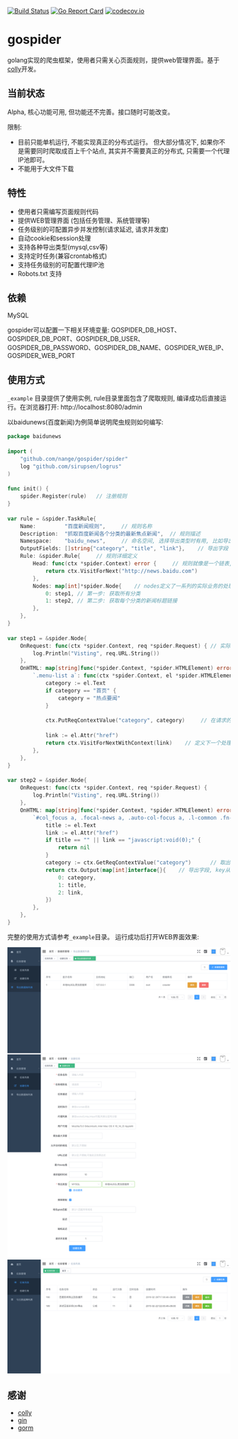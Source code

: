 [![Build Status](https://travis-ci.com/nange/gospider.svg?branch=master)](https://travis-ci.org/nange/gospider)
[![Go Report Card](https://goreportcard.com/badge/github.com/nange/gospider)](https://goreportcard.com/report/github.com/nange/gospider)
[![codecov.io](https://codecov.io/github/nange/gospider/branch/master/graph/badge.svg)](https://codecov.io/github/nange/gospider)

# gospider
golang实现的爬虫框架，使用者只需关心页面规则，提供web管理界面。基于[colly](https://github.com/gocolly/colly)开发。


## 当前状态
Alpha, 核心功能可用, 但功能还不完善。接口随时可能改变。

限制: 
* 目前只能单机运行, 不能实现真正的分布式运行。 但大部分情况下, 如果你不是需要同时爬取成百上千个站点, 其实并不需要真正的分布式, 
只需要一个代理IP池即可。
* 不能用于大文件下载


## 特性
* 使用者只需编写页面规则代码
* 提供WEB管理界面 (包括任务管理、系统管理等)
* 任务级别的可配置异步并发控制(请求延迟, 请求并发度)
* 自动cookie和session处理
* 支持各种导出类型(mysql,csv等)
* 支持定时任务(兼容crontab格式)
* 支持任务级别的可配置代理IP池
* Robots.txt 支持

## 依赖
MySQL

gospider可以配置一下相关环境变量: 
GOSPIDER_DB_HOST、GOSPIDER_DB_PORT、GOSPIDER_DB_USER、GOSPIDER_DB_PASSWORD、GOSPIDER_DB_NAME、GOSPIDER_WEB_IP、GOSPIDER_WEB_PORT


## 使用方式
`_example` 目录提供了使用实例, rule目录里面包含了爬取规则, 编译成功后直接运行。在浏览器打开: http://localhost:8080/admin

以baidunews(百度新闻)为例简单说明爬虫规则如何编写:
```go
package baidunews

import (
	"github.com/nange/gospider/spider"
	log "github.com/sirupsen/logrus"
)

func init() {
	spider.Register(rule)   // 注册规则
}

var rule = &spider.TaskRule{
	Name:         "百度新闻规则",     // 规则名称
	Description:  "抓取百度新闻各个分类的最新焦点新闻",  // 规则描述
	Namespace:    "baidu_news",     // 命名空间, 选择导出类型时有用, 比如导出类型为MySQL时, namespace相当于表明
	OutputFields: []string{"category", "title", "link"},    // 导出字段
	Rule: &spider.Rule{     // 规则详细定义
		Head: func(ctx *spider.Context) error {     // 规则就像是一个链表, head为头节点, 后续为node节点, head节点的处理应该足够简单, 比如定义入口链接, 处理登陆等
			return ctx.VisitForNext("http://news.baidu.com")
		},
		Nodes: map[int]*spider.Node{    // nodes定义了一系列的实际业务的处理步骤, 一个复杂的业务可以被分为多个连续的子任务, key从0开始递增
			0: step1, // 第一步: 获取所有分类
			1: step2, // 第二步: 获取每个分类的新闻标题链接
		},
	},
}

var step1 = &spider.Node{ 
    OnRequest: func(ctx *spider.Context, req *spider.Request) { // 实际请求发出之前执行
        log.Println("Visting", req.URL.String())
    },
    OnHTML: map[string]func(*spider.Context, *spider.HTMLElement) error {  // 返回结果是html时执行, map的key为页面选择器(和jquery的选择器语法相同)
        `.menu-list a`: func(ctx *spider.Context, el *spider.HTMLElement) error { // 获取所有分类
            category := el.Text
            if category == "首页" {
                category = "热点要闻"
            }

            ctx.PutReqContextValue("category", category)     // 在请求的context中存储key,value值(通常用于需要传递参数到下一个处理流程时使用)

            link := el.Attr("href")
            return ctx.VisitForNextWithContext(link)    // 定义下一个处理流程的入口, 并且保留context上下文
        },
    },
}

var step2 = &spider.Node{ 
    OnRequest: func(ctx *spider.Context, req *spider.Request) {
        log.Println("Visting", req.URL.String())
    },
    OnHTML: map[string]func(*spider.Context, *spider.HTMLElement) error {
        `#col_focus a, .focal-news a, .auto-col-focus a, .l-common .fn-c a`: func(ctx *spider.Context, el *spider.HTMLElement) error {
            title := el.Text
            link := el.Attr("href")
            if title == "" || link == "javascript:void(0);" {
                return nil
            }
            category := ctx.GetReqContextValue("category")      // 取出上一步context中存储的值
            return ctx.Output(map[int]interface{}{    // 导出字段, key从0递增, 很上面的OutputFields内容需要一一对应
                0: category,
                1: title,
                2: link,
            })
        },
    },
}

```
完整的使用方式请参考`_example`目录。 运行成功后打开WEB界面效果:

![image](gospider-exportdb-list.png)
![image](gospider-task-create.png)
![image](gospider-task-list.png)


## 感谢
* [colly](https://github.com/gocolly/colly)
* [gin](https://github.com/gin-gonic/gin)
* [gorm](https://github.com/jinzhu/gorm)
